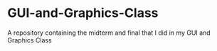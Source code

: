 # GUI-and-Graphics-Class
A repository containing the midterm and final that I did in my GUI and Graphics Class
